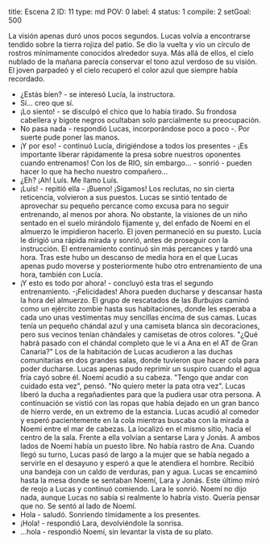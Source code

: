 title:          Escena 2
ID:             11
type:           md
POV:            0
label:          4
status:         1
compile:        2
setGoal:        500


La visión apenas duró unos pocos segundos. Lucas volvía a encontrarse tendido sobre la tierra rojiza del patio.
Se dio la vuelta y vio un círculo de rostros mínimamente conocidos alrededor suya. Más allá de ellos, el cielo nublado de la mañana parecía conservar el tono azul verdoso de su visión. El joven parpadeó y el cielo recuperó el color azul que siempre había recordado.
- ¿Estás bien? - se interesó Lucía, la instructora.
- Sí... creo que sí.
- ¡Lo siento! - se disculpó el chico que lo había tirado. Su frondosa cabellera y bigote negros ocultaban solo parcialmente su preocupación.
- No pasa nada - respondió Lucas, incorporándose poco a poco -. Por suerte pude poner las manos.
- ¡Y por eso! - continuó Lucía, dirigiéndose a todos los presentes - ¡Es importante liberar rápidamente la presa sobre nuestros oponentes cuando entrenamos! Con los de RIO, sin embargo... - sonrió - pueden hacer lo que ha hecho nuestro compañero...
- ¿Eh? ¡Ah! Luís. Me llamo Luís.
- ¡Luís! - repitió ella - ¡Bueno! ¡Sigamos!
Los reclutas, no sin cierta reticencia, volvieron a sus puestos. Lucas se sintió tentado de aprovechar su pequeño percance como excusa para no seguir entrenando, al menos por ahora. No obstante, la visiones de un niño sentado en el suelo mirándolo fijamente y, del enfado de Noemí en el almuerzo le impidieron hacerlo.
El joven permaneció en su puesto. Lucía le dirigió una rápida mirada y sonrió, antes de proseguir con la instrucción.
El entrenamiento continuó sin más percances y tardó una hora. Tras este hubo un descanso de media hora en el que Lucas apenas pudo moverse y posteriormente hubo otro entrenamiento de una hora, también con Lucía.
- ¡Y esto es todo por ahora! - concluyó esta tras el segundo entrenamiento. -¡Felicidades! Ahora pueden ducharse y descansar hasta la hora del almuerzo.
El grupo de rescatados de las *Burbujas* caminó como un ejército zombie hasta sus habitaciones, donde les esperaba a cada uno unas vestimentas muy sencillas encima de sus camas. Lucas tenía un pequeño chándal azul y una camiseta blanca sin decoraciones, pero sus vecinos tenían chándales y camisetas de otros colores. "¿Qué habrá pasado con el chándal completo que le vi a Ana en el AT de Gran Canaria?"
Los de la habitación de Lucas acudieron a las duchas comunitarias en dos grandes salas, donde tuvieron que hacer cola para poder ducharse. Lucas apenas pudo reprimir un suspiro cuando el agua fría cayó sobre él.
Noemí acudió a su cabeza. "Tengo que andar con cuidado esta vez", pensó. "No quiero meter la pata otra vez".
Lucas liberó la ducha a regañadientes para que la pudiera usar otra persona. A continuación se vistió con las ropas que había dejado en un gran banco de hierro verde, en un extremo de la estancia.
Lucas acudió al comedor y esperó pacientemente en la cola mientras buscaba con la mirada a Noemí entre el mar de cabezas. La localizó en el mismo sitio, hacia el centro de la sala. Frente a ella volvían a sentarse Lara y Jonás. A ambos lados de Noemí había un puesto libre. No había rastro de Ana.
Cuando llegó su turno, Lucas pasó de largo a la mujer que se había negado a servirle en el desayuno y esperó a que le atendiera el hombre. Recibió una bandeja con un caldo de verduras, pan y agua.
Lucas se encaminó hasta la mesa donde se sentaban Noemí, Lara y Jonás. Este último miró de reojo a Lucas y continuó comiendo. Lara le sonrió. Noemí no dijo nada, aunque Lucas no sabía si realmente lo habría visto. Quería pensar que no.
Se sentó al lado de Noemí.
- Hola - saludó. Sonriendo tímidamente a los presentes.
- ¡Hola! - respondió Lara, devolviéndole la sonrisa.
- ...hola - respondió Noemí, sin levantar la vista de su plato.